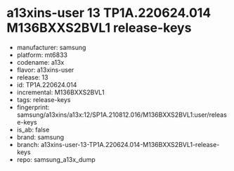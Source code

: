 # a13xins-user 13 TP1A.220624.014 M136BXXS2BVL1 release-keys
- manufacturer: samsung
- platform: mt6833
- codename: a13x
- flavor: a13xins-user
- release: 13
- id: TP1A.220624.014
- incremental: M136BXXS2BVL1
- tags: release-keys
- fingerprint: samsung/a13xins/a13x:12/SP1A.210812.016/M136BXXS2BVL1:user/release-keys
- is_ab: false
- brand: samsung
- branch: a13xins-user-13-TP1A.220624.014-M136BXXS2BVL1-release-keys
- repo: samsung_a13x_dump
